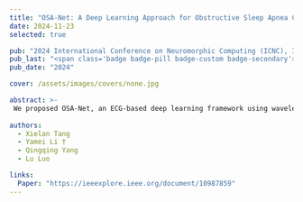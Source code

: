 ```yaml
---
title: "OSA-Net: A Deep Learning Approach for Obstructive Sleep Apnea Classification Using ECG Scalograms"
date: 2024-11-23
selected: true

pub: "2024 International Conference on Neuromorphic Computing (ICNC), IEEE"
pub_last: "<span class='badge badge-pill badge-custom badge-secondary'>Conference</span>"
pub_date: "2024"

cover: /assets/images/covers/none.jpg

abstract: >-
 We proposed OSA-Net, an ECG-based deep learning framework using wavelet scalograms to automatically detect obstructive sleep apnea, achieving over 91% accuracy and showing strong potential to assist clinical diagnosis.
  
authors:
  - Xielan Tang
  - Yamei Li †
  - Qingqing Yang
  - Lu Luo

links:
  Paper: "https://ieeexplore.ieee.org/document/10987859"
---
```

